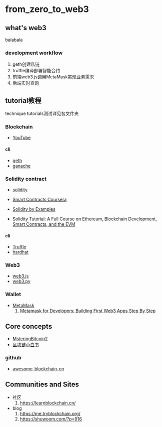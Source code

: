 # from_zero_to_web3

## what's web3

balabala



### development workflow
1. geth创建私链
2. truffle编译部署智能合约
3. 前端web3.js调用MetaMask实现业务需求
4. 后端实时查询


## tutorial教程
technique tutorials测试详见各文件夹

### Blockchain

- [YouTube](https://www.youtube.com/watch?v=qOVAbKKSH10)

#### cli
- [geth](https://geth.ethereum.org/docs/getting-started)
- [ganache](https://github.com/trufflesuite/ganache)


### Solidity contract
- [solidity](https://docs.soliditylang.org/en/develop/index.html)
- [Smart Contracts Coursera](https://www.coursera.org/learn/smarter-contracts)

- [Solidity by Examples](https://solidity-by-example.org/)
- [Solidity Tutorial: A Full Course on Ethereum, Blockchain Development, Smart Contracts, and the EVM](https://www.youtube.com/watch?v=ipwxYa-F1uY)

#### cli
- [Truffle](https://github.com/trufflesuite/truffle)
- [hardhat](https://hardhat.org/getting-started)

### Web3
- [web3.js](https://web3js.readthedocs.io/en/v1.7.4/index.html)
- [web3.py](https://web3py.readthedocs.io/en/stable/index.html)


### Wallet
- [MetaMask](https://docs.metamask.io/guide)
    1. [Metamask for Developers: Building First Web3 Apps Step By Step](https://www.youtube.com/watch?v=9kdVAeZ7knk)
## Core concepts

- [MsteringBitcoin2](https://yu-sang.gitbook.io/masteringbitcoin2/)
- [区块链小白书](https://blockchainlittlebook.com/)

### github
- [awesome-blockchain-cn](https://github.com/chaozh/awesome-blockchain-cn)

## Communities and Sites
- 社区
    1. https://learnblockchain.cn/
- blog
    1. https://me.tryblockchain.org/
    2. https://shuwoom.com/?p=916


